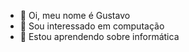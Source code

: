 - 👋 Oi, meu nome é Gustavo
- 👀 Sou interessado em computação
- 🌱 Estou aprendendo sobre informática

<!---
G5stav0/G5stav0 is a ✨ special ✨ repository because its `README.md` (this file) appears on your GitHub profile.
You can click the Preview link to take a look at your changes.
--->
